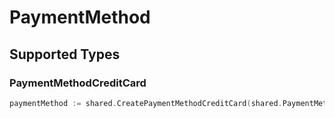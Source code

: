 # PaymentMethod


## Supported Types

### PaymentMethodCreditCard

```go
paymentMethod := shared.CreatePaymentMethodCreditCard(shared.PaymentMethodCreditCard{/* values here */})
```

